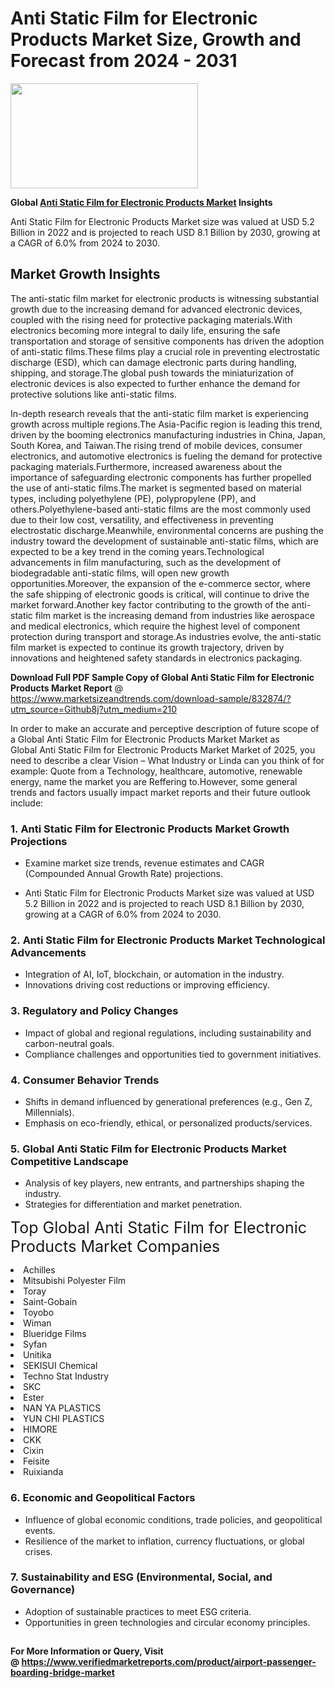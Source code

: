 <H1>Anti Static Film for Electronic Products Market Size, Growth and Forecast from 2024 - 2031</H1><img class="aligncenter size-medium wp-image-584254" src="https://thirdeyenews.in/wp-content/uploads/2024/09/Global-Market-Research-300x168.jpeg" alt="" width="300" height="168" /><p><strong>Global&nbsp;<a href="https://www.marketsizeandtrends.com/download-sample/832874/?utm_source=Github8j?utm_medium=210">Anti Static Film for Electronic Products Market</a> Insights</strong></p><p>Anti Static Film for Electronic Products Market size was valued at USD 5.2 Billion in 2022 and is projected to reach USD 8.1 Billion by 2030, growing at a CAGR of 6.0% from 2024 to 2030.</p><p><h2>Market Growth Insights</h2> <p>The anti-static film market for electronic products is witnessing substantial growth due to the increasing demand for advanced electronic devices, coupled with the rising need for protective packaging materials.With electronics becoming more integral to daily life, ensuring the safe transportation and storage of sensitive components has driven the adoption of anti-static films.These films play a crucial role in preventing electrostatic discharge (ESD), which can damage electronic parts during handling, shipping, and storage.The global push towards the miniaturization of electronic devices is also expected to further enhance the demand for protective solutions like anti-static films.</p> <p>In-depth research reveals that the anti-static film market is experiencing growth across multiple regions.The Asia-Pacific region is leading this trend, driven by the booming electronics manufacturing industries in China, Japan, South Korea, and Taiwan.The rising trend of mobile devices, consumer electronics, and automotive electronics is fueling the demand for protective packaging materials.Furthermore, increased awareness about the importance of safeguarding electronic components has further propelled the use of anti-static films.The market is segmented based on material types, including polyethylene (PE), polypropylene (PP), and others.Polyethylene-based anti-static films are the most commonly used due to their low cost, versatility, and effectiveness in preventing electrostatic discharge.Meanwhile, environmental concerns are pushing the industry toward the development of sustainable anti-static films, which are expected to be a key trend in the coming years.Technological advancements in film manufacturing, such as the development of biodegradable anti-static films, will open new growth opportunities.Moreover, the expansion of the e-commerce sector, where the safe shipping of electronic goods is critical, will continue to drive the market forward.Another key factor contributing to the growth of the anti-static film market is the increasing demand from industries like aerospace and medical electronics, which require the highest level of component protection during transport and storage.As industries evolve, the anti-static film market is expected to continue its growth trajectory, driven by innovations and heightened safety standards in electronics packaging.</p> <p><span class=""><strong>Download Full PDF Sample Copy of Global Anti Static Film for Electronic Products Market Report</strong> @ <a href="https://www.marketsizeandtrends.com/download-sample/832874/?utm_source=Github8j?utm_medium=210" target="_blank">https://www.marketsizeandtrends.com/download-sample/832874/?utm_source=Github8j?utm_medium=210</a></span></p><p>In order to make an accurate and perceptive description of future scope of a Global&nbsp;Anti Static Film for Electronic Products Market Market as Global&nbsp;Anti Static Film for Electronic Products Market Market of 2025, you need to describe a clear Vision &ndash; What Industry or Linda can you think of for example: Quote from a Technology, healthcare, automotive, renewable energy, name the market you are Reffering to.However, some general trends and factors usually impact market reports and their future outlook include:</p><h3>1.&nbsp;<strong>Anti Static Film for Electronic Products Market Growth Projections</strong></h3><ul><li>Examine market size trends, revenue estimates and CAGR (Compounded Annual Growth Rate) projections.</li><li><p>Anti Static Film for Electronic Products Market size was valued at USD 5.2 Billion in 2022 and is projected to reach USD 8.1 Billion by 2030, growing at a CAGR of 6.0% from 2024 to 2030.</p></li></ul><h3>2.&nbsp;<strong>Anti Static Film for Electronic Products Market Technological Advancements</strong></h3><ul><li>Integration of AI, IoT, blockchain, or automation in the industry.</li><li>Innovations driving cost reductions or improving efficiency.</li></ul><h3>3.&nbsp;<strong>Regulatory and Policy Changes</strong></h3><ul><li>Impact of global and regional regulations, including sustainability and carbon-neutral goals.</li><li>Compliance challenges and opportunities tied to government initiatives.</li></ul><h3>4.&nbsp;<strong>Consumer Behavior Trends</strong></h3><ul><li>Shifts in demand influenced by generational preferences (e.g., Gen Z, Millennials).</li><li>Emphasis on eco-friendly, ethical, or personalized products/services.</li></ul><h3>5.&nbsp;<strong>Global Anti Static Film for Electronic Products Market Competitive Landscape</strong></h3><ul><li>Analysis of key players, new entrants, and partnerships shaping the industry.</li><li>Strategies for differentiation and market penetration.</li></ul><p data-pm-slice="1 1 []"><span style="color: inherit; font-family: inherit; font-size: 25px;">Top Global Anti Static Film for Electronic Products Market Companies</span></p><div class="" data-test-id=""><p><li>Achilles</li><li> Mitsubishi Polyester Film</li><li> Toray</li><li> Saint-Gobain</li><li> Toyobo</li><li> Wiman</li><li> Blueridge Films</li><li> Syfan</li><li> Unitika</li><li> SEKISUI Chemical</li><li> Techno Stat Industry</li><li> SKC</li><li> Ester</li><li> NAN YA PLASTICS</li><li> YUN CHI PLASTICS</li><li> HIMORE</li><li> CKK</li><li> Cixin</li><li> Feisite</li><li> Ruixianda</li></p></div><h3>6.&nbsp;<strong>Economic and Geopolitical Factors</strong></h3><ul><li>Influence of global economic conditions, trade policies, and geopolitical events.</li><li>Resilience of the market to inflation, currency fluctuations, or global crises.</li></ul><h3>7.&nbsp;<strong>Sustainability and ESG (Environmental, Social, and Governance)</strong></h3><ul><li>Adoption of sustainable practices to meet ESG criteria.</li><li>Opportunities in green technologies and circular economy principles.</li></ul><h2><strong style="font-size: 14px;">For More Information or Query, Visit @&nbsp;</strong><a style="background-color: #ffffff; font-size: 14px;" href="https://www.marketsizeandtrends.com/report/anti-static-film-for-electronic-products-market/" target="_blank">https://www.verifiedmarketreports.com/product/airport-passenger-boarding-bridge-market</a></h2>